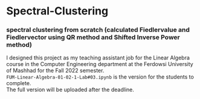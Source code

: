 # Spectral-Clustering
### spectral clustering from scratch (calculated Fiedlervalue and Fiedlervector using QR method and Shifted Inverse Power method)

I designed this project as my teaching assistant job for the Linear Algebra course in the Computer Engineering department at the Ferdowsi University of Mashhad for the Fall 2022 semester.\
`FUM-Linear-Algebra-01-02-1-Lab#03.ipynb` is the version for the students to complete.\
The full version will be uploaded after the deadline.
